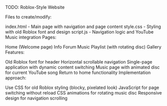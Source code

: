 TODO: Roblox-Style Website

Files to create/modify:

index.html - Main page with navigation and page content
style.css - Styling with old Roblox font and design
script.js - Navigation logic and YouTube Music integration
Pages:

Home (Welcome page)
Info
Forum
Music Playlist (with rotating disc)
Gallery
Features:

Old Roblox font for header
Horizontal scrollable navigation
Single-page application with dynamic content switching
Music page with animated disc for current YouTube song
Return to home functionality
Implementation approach:

Use CSS for old Roblox styling (blocky, pixelated look)
JavaScript for page switching without reload
CSS animations for rotating music disc
Responsive design for navigation scrolling
